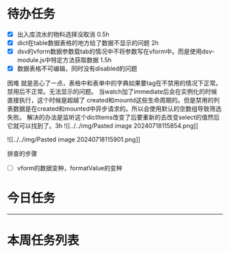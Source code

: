 # 待办任务
- [x] 出入库流水的物料选择没取消 0.5h
- [x] dict在table数据表格的地方给了数据不显示的问题  2h
- [x] dsv的vform数据参数载tab的情况中不将参数写在vform中。而是使用dsv-module.js中特定方法获取数据 1.5h
- [x] 数据表格不可编辑，同时没有disabled的问题

困难
就是恶心了一点，表格中和表单中的字典如果要tag在不禁用的情况下正常。禁用后不正常。无法显示的问题。
当watch加了immediate后会在实例化的时候直接执行，这个时候是超越了 created和mountd这些生命周期的。但是禁用的列表数据是在created和mounted中异步请求的。所以会使用默认的空数组导致筛选失败。
解决的办法是监听这个dictItems改变了后要重新的去改变select的值然后它就可以找到了。3h
![[../../img/Pasted image 20240718115854.png]]

![[../../img/Pasted image 20240718115901.png]]

排查的步骤
- [ ] vform的数据变种，formatValue的变种


# 今日任务




------
# 本周任务列表


